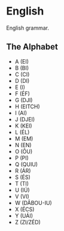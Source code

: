 # English
English grammar.



## The Alphabet

- A (EI) 
- B (BI)  
- C (CI)  
- D (DI) 
- E (I) 
- F (ÉF)
- G (DJI)
- H (EITCH)
- I (AI)
- J (DJEI)  
- K (KEI)
- L (ÉL)
- M (EM)
- N (EN)
- O (ÔU)
- P (PI)
- Q (QUIU)
- R (ÁR)
- S (ÉS)
- T (TI)
- U (IÚ)
- V (VI)
- W (DÂBOU-IU)
- X (ÉCS)
- Y (UÁI)
- Z (ZI/ZÉD)



